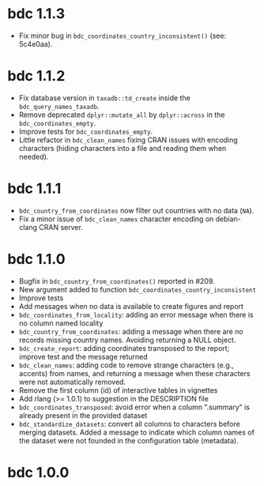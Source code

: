 # bdc 1.1.3

- Fix minor bug in `bdc_coordinates_country_inconsistent()` (see: 5c4e0aa).

# bdc 1.1.2

- Fix database version in `taxadb::td_create` inside the
  `bdc_query_names_taxadb`.
- Remove deprecated `dplyr::mutate_all` by `dplyr::across` in the
  `bdc_coordinates_empty`.
- Improve tests for `bdc_coordinates_empty`.
- Little refactor in `bdc_clean_names` fixing CRAN issues with
  encoding characters (hiding characters into a file and reading them
  when needed).

# bdc 1.1.1

- `bdc_country_from_coordinates` now filter out countries with no data (`NA`).
- Fix a minor issue of `bdc_clean_names` character encoding on debian-clang CRAN server.

# bdc 1.1.0

- Bugfix in `bdc_country_from_coordinates()` reported in #209.
- New argument added to function
  `bdc_coordinates_country_inconsistent`
- Improve tests
- Add messages when no data is available to create figures and report
- `bdc_coordinates_from_locality`: adding an error message when there
  is no column named locality
- `bdc_country_from_coordinates`: adding a message when there are no
  records missing country names. Avoiding returning a NULL object.
- `bdc_create_report`: adding coordinates transposed to the report;
  improve test and the message returned
- `bdc_clean_names`: adding code to remove strange characters (e.g.,
  accents) from names, and returning a message when these characters
  were not automatically removed.
- Remove the first column (id) of interactive tables in vignettes
- Add rlang (\>= 1.0.1) to suggestion in the DESCRIPTION file
- `bdc_coordinates_transposed`: avoid error when a column ".summary"
  is already present in the provided dataset
- `bdc_standardize_datasets`: convert all columns to characters before
  merging datasets. Added a message to indicate which column names of
  the dataset were not founded in the configuration table (metadata).

# bdc 1.0.0
